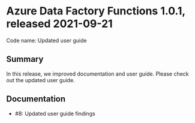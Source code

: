 # Azure Data Factory Functions 1.0.1, released 2021-09-21

Code name: Updated user guide

## Summary

In this release, we improved documentation and user guide. Please check out the updated user guide.

## Documentation

* #8: Updated user guide findings

